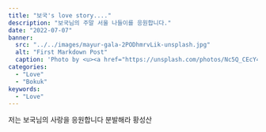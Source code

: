 ```yaml
---
title: "보국's love story...."
description: "보국님의 주말 서울 나들이를 응원합니다."
date: "2022-07-07"
banner:
  src: "../../images/mayur-gala-2PODhmrvLik-unsplash.jpg"
  alt: "First Markdown Post"
  caption: 'Photo by <u><a href="https://unsplash.com/photos/Nc5Q_CEcY44">Florian Olivo</a></u>'
categories:
  - "Love"
  - "Bokuk"
keywords:
  - "Love"
---
```


저는 보국님의 사랑을 응원합니다
분발해라 황성산